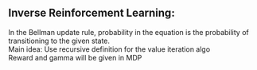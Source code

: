 ## Inverse Reinforcement Learning:
In the Bellman update rule, probability in the equation is the probability of transitioning to the given state.<br/>
Main idea: Use recursive definition for the value iteration algo<br/>
Reward and gamma will be given in MDP
